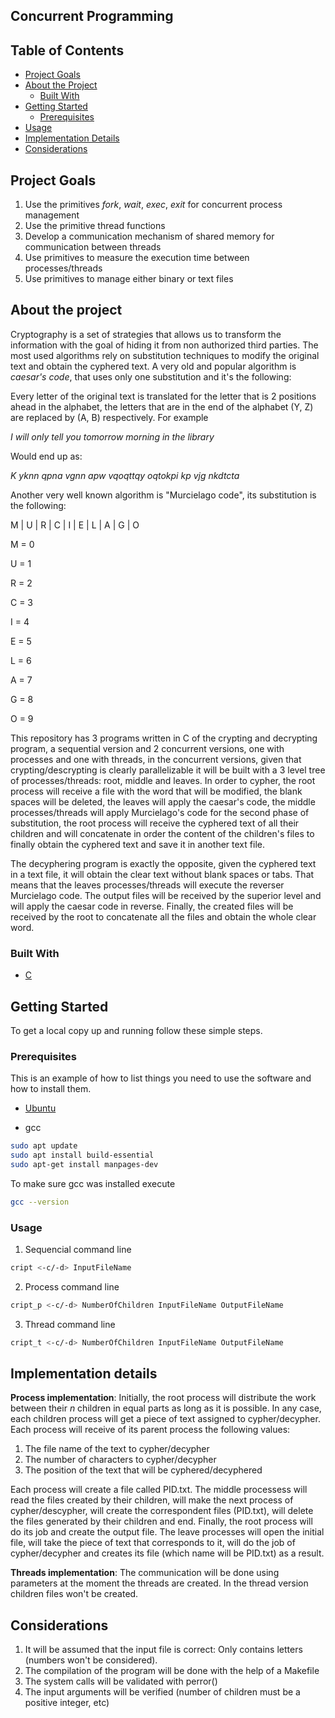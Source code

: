 ## Concurrent Programming

<!-- TABLE OF CONTENTS -->
## Table of Contents

* [Project Goals](#project-goals)
* [About the Project](#about-the-project)
  * [Built With](#built-with)
* [Getting Started](#getting-started)
  * [Prerequisites](#prerequisites)
* [Usage](#usage)
* [Implementation Details](#implementation-details)
* [Considerations](#considerations)

<!-- ABOUT THE PROJECT -->
## Project Goals
1. Use the primitives *fork*, *wait*, *exec*, *exit* for concurrent process management
2. Use the primitive thread functions
3. Develop a communication mechanism of shared memory for communication between threads
4. Use primitives to measure the execution time between processes/threads
5. Use primitives to manage either binary or text files

## About the project
Cryptography is a set of strategies that allows us to transform the information with the goal of hiding it from non authorized third parties. The most used algorithms rely on substitution techniques to modify the original text and obtain the cyphered text. A very old and popular algorithm is *caesar's code*, that uses only one substitution and it's the following:

Every letter of the original text is translated for the letter that is 2 positions ahead in the alphabet, the letters that are in the end of the alphabet (Y, Z) are replaced by (A, B) respectively. For example

*I will only tell you tomorrow morning in the library*

Would end up as:

*K yknn qpna vgnn apw vqoqttqy oqtokpi kp vjg nkdtcta*

Another very well known algorithm is "Murcielago code", its substitution is the following:

M | U | R | C | I | E | L | A | G | O

M = 0

U = 1

R = 2

C = 3

I = 4

E = 5

L = 6

A = 7

G = 8

O = 9

This repository has 3 programs written in C of the crypting and decrypting program, a sequential version and 2 concurrent versions, one with processes and one with threads, in the concurrent versions, given that crypting/descrypting is clearly parallelizable it will be built with a 3 level tree of processes/threads: root, middle and leaves. In order to cypher, the root process will receive a file with the word that will be modified, the blank spaces will be deleted, the leaves will apply the caesar's code, the middle processes/threads will apply Murcielago's code for the second phase of substitution, the root process will receive the cyphered text of all their children and will concatenate in order the content of the children's files to finally obtain the cyphered text and save it in another text file.

The decyphering program is exactly the opposite, given the cyphered text in a text file, it will obtain the clear text without blank spaces or tabs. That means that the leaves processes/threads will execute the reverser Murcielago code. The output files will be received by the superior level and will apply the caesar code in reverse. Finally, the created files will be received by the root to concatenate all the files and obtain the whole clear word.

### Built With

* [C]()


<!-- GETTING STARTED -->
## Getting Started

To get a local copy up and running follow these simple steps.

### Prerequisites

This is an example of how to list things you need to use the software and how to install them.
* [Ubuntu](https://ubuntu.com/download/desktop)

* gcc

```sh
sudo apt update
sudo apt install build-essential
sudo apt-get install manpages-dev
```

To make sure gcc was installed execute

```sh
gcc --version
```

### Usage
 
1. Sequencial command line
```sh
cript <-c/-d> InputFileName
```

2. Process command line
```sh
cript_p <-c/-d> NumberOfChildren InputFileName OutputFileName
```

3. Thread command line
```sh
cript_t <-c/-d> NumberOfChildren InputFileName OutputFileName
```

## Implementation details

**Process implementation**: Initially, the root process will distribute the work between their *n* children in equal parts as long as it is possible. In any case, each children process will get a piece of text assigned to cypher/decypher. Each process will receive of its parent process the following values:

1. The file name of the text to cypher/decypher
2. The number of characters to cypher/decypher
3. The position of the text that will be cyphered/decyphered

Each process will create a file called PID.txt. The middle processess will read the files created by their children, will make the next process of cypher/descypher, will create the correspondent files (PID.txt), will delete the files generated by their children and end. Finally, the root process will do its job and create the output file. The leave processes will open the initial file, will take the piece of text that corresponds to it, will do the job of cypher/decypher and creates its file (which name will be PID.txt) as a result.

**Threads implementation**: The communication will be done using parameters at the moment the threads are created. In the thread version children files won't be created.

## Considerations
1. It will be assumed that the input file is correct: Only contains letters (numbers won't be considered). 
2. The compilation of the program will be done with the help of a Makefile
3. The system calls will be validated with perror()
4. The input arguments will be verified (number of children must be a positive integer, etc) 